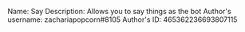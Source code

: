 Name: Say
Description: Allows you to say things as the bot
Author's username: zachariapopcorn#8105
Author's ID: 465362236693807115
